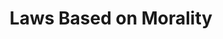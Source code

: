 ---
title: Laws Based on Morality
description: Contrary to popular opinion, laws are based on morality. Not the other way around.
---